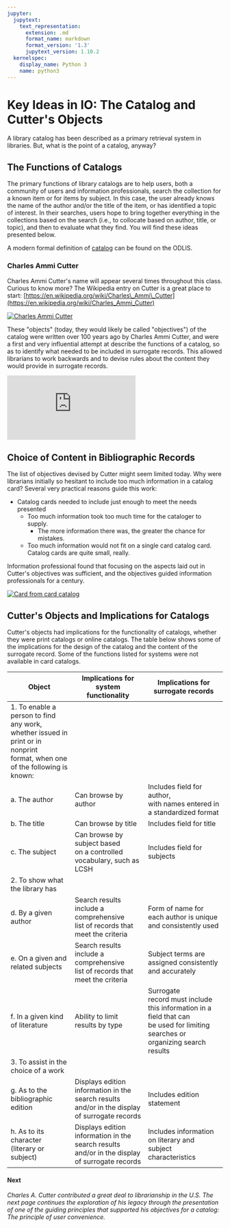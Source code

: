 ```yaml
---
jupyter:
  jupytext:
    text_representation:
      extension: .md
      format_name: markdown
      format_version: '1.3'
      jupytext_version: 1.10.2
  kernelspec:
    display_name: Python 3
    name: python3
---
```


<!-- #region id="NVC9cbOOH_qv" -->
Key Ideas in IO: The Catalog and Cutter's Objects
=================================================

A library catalog has been described as a primary retrieval system in libraries. But, what is the point of a catalog, anyway?

**The Functions of Catalogs**
-----------------------------

The primary functions of library catalogs are to help users, both a community of users and information professionals, search the collection for a known item or for items by subject. In this case, the user already knows the name of the author and/or the title of the item, or has identified a topic of interest. In their searches, users hope to bring together everything in the collections based on the search (i.e., to collocate based on author, title, or topic), and then to evaluate what they find. You will find these ideas presented below.

A modern formal definition of [catalog](https://products.abc-clio.com/ODLIS/odlis_c.aspx) can be found on the ODLIS.

### **Charles Ammi Cutter**

Charles Ammi Cutter's name will appear several times throughout this class. Curious to know more? The Wikipedia entry on Cutter is a great place to start: [https://en.wikipedia.org/wiki/Charles\_Ammi\_Cutter](https://en.wikipedia.org/wiki/Charles_Ammi_Cutter)

[![Charles Ammi Cutter](https://upload.wikimedia.org/wikipedia/commons/f/f2/CharlesAmmiCutter_BostonAthenaeum.png)](https://commons.wikimedia.org/wiki/File:CharlesAmmiCutter_BostonAthenaeum.png#/media/File:CharlesAmmiCutter_BostonAthenaeum.png)















These "objects" (today, they would likely be called "objectives") of the catalog were written over 100 years ago by Charles Ammi Cutter, and were a first and very influential attempt at describe the functions of a catalog, so as to identify what needed to be included in surrogate records. This allowed librarians to work backwards and to devise rules about the content they would provide in surrogate records.

[![Rules for a Dictionary Catalog 1891](https://ia802705.us.archive.org/BookReader/BookReaderImages.php?zip=/30/items/rulesfordictiona00cuttrich/rulesfordictiona00cuttrich_jp2.zip&file=rulesfordictiona00cuttrich_jp2/rulesfordictiona00cuttrich_0018.jp2&id=rulesfordictiona00cuttrich&scale=2&rotate=0)](https://archive.org/details/rulesfordictiona00cuttrich/page/8/mode/2up)





















































**Choice of Content in Bibliographic Records**
----------------------------------------------

The list of objectives devised by Cutter might seem limited today. Why were librarians initially so hesitant to include too much information in a catalog card? Several very practical reasons guide this work:

*   Catalog cards needed to include just enough to meet the needs presented
    *   Too much information took too much time for the cataloger to supply.
        *   The more information there was, the greater the chance for mistakes.
    *   Too much information would not fit on a single card catalog card. Catalog cards are quite small, really.

Information professional found that focusing on the aspects laid out in Cutter's objectives was sufficient, and the objectives guided information professionals for a century.


[![Card from card catalog](https://upload.wikimedia.org/wikipedia/commons/thumb/d/d3/Card_from_card_catalog.jpg/1200px-Card_from_card_catalog.jpg)](https://commons.wikimedia.org/wiki/File:Card_from_card_catalog.jpg)


**Cutter's Objects and Implications for Catalogs**
--------------------------------------------------

Cutter's objects had implications for the functionality of catalogs, whether they were print catalogs or online catalogs. The table below shows some of the implications for the design of the catalog and the content of the surrogate record. Some of the functions listed for systems were not available in card catalogs.


|  **Object**                                                                                                            |  **Implications for system functionality**                                               |  **Implications for surrogate records**                                                                                  |
| --------------------------------------------------------------------------------------------------------------------------- | --------------------------------------------------------------------------------------------- | ----------------------------------------------------------------------------------------------------------------------------- |
| 1\. To enable a person to find any work,<br> whether issued in print or in nonprint<br> format, when one of the following is known: |
| a. The author                                                                                                               | Can browse by author                                                                          | Includes field for author,<br> with names entered in a standardized format                                                        |
| b. The title                                                                                                                | Can browse by title                                                                           | Includes field for title                                                                                                      |
| c. The subject                                                                                                              | Can browse by subject based<br> on a controlled vocabulary, such as LCSH                          | Includes field for<br> subjects                                                                                                   |
| 2\. To show what the library has                                                                                            |
| d. By a given author                                                                                                        | Search results include a comprehensive<br> list of records that meet the criteria                 | Form of name for each author is unique and consistently used                                                                  |
| e. On a given and related subjects                                                                                          | Search results include a comprehensive<br> list of records that meet the criteria                 | Subject terms are assigned consistently and accurately                                                                        |
| f. In a given kind of literature                                                                                            | Ability to limit results by type                                                              | Surrogate<br> record must include this information in a field that can<br> be used for limiting searches or organizing search results |
| 3\. To assist in the choice of a work                                                                                       |
| g. As to the bibliographic edition                                                                                          | Displays edition information in the search results<br> and/or in the display of surrogate records | Includes edition statement                                                                                                    |
| h. As to its character (literary or subject)                                                                                | Displays edition information in the search results<br> and/or in the display of surrogate records | Includes information on literary and subject characteristics                                                                  |

#### **Next**

_Charles A. Cutter contributed a great deal to librarianship in the U.S. The next page continues the exploration of his legacy through the presentation of one of the guiding principles that supported his objectives for a catalog: The principle of user convenience._
<!-- #endregion -->

```python id="bY7SHPcAQzuS"

```
